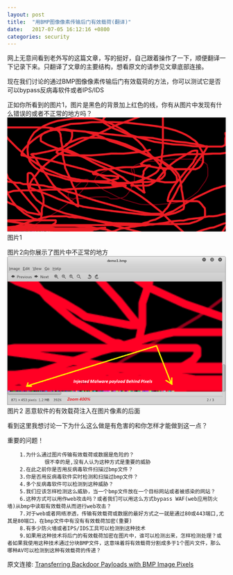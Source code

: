 ```yaml
---
layout: post
title:  "用BMP图像像素传输后门有效载荷(翻译)"
date:   2017-07-05 16:12:16 +0800
categories: security
---
```


网上无意间看到老外写的这篇文章，写的挺好，自己跟着操作了一下，顺便翻译一下记录下来。只翻译了文章的主要结构，想看原文的请参见文章底部连接。

现在我们讨论的通过BMP图像像素传输后门有效载荷的方法，你可以测试它是否可以bypass反病毒软件或者IPS/IDS


正如你所看到的图片1，图片是黑色的背景加上红色的线，你有从图片中发现有什么错误的或者不正常的地方吗？
![图片1](https://github.com/angyzh/angyzh.github.io/blob/master/images/bmp1.png?raw=true)  
图片1

图片2向你展示了图片中不正常的地方
![图片2](https://github.com/angyzh/angyzh.github.io/blob/master/images/bmp2.png?raw=true)  
图片2 恶意软件的有效载荷注入在图片像素的后面


看到这里我想讨论一下为什么这么做是有危害的和你怎样才能做到这一点？

重要的问题！  

        1.为什么通过图片传输有效载荷或数据是危险的？
                很不幸的是,没有人认为这种方式是重要的威胁  
        2.在此之前你是否用反病毒软件扫描过bmp文件？  
        3.你是否用反病毒软件实时检测和扫描过bmp文件？  
        4.多个反病毒软件可以检测到这种威胁？  
        5.我们应该怎样检测这么威胁，当一个bmp文件放在一个目标网站或者被感染的网站？  
        6.这种方式可以用作web攻击吗？或者我们可以用这么方式bypass WAF(web应用防火墙)从bmp中读取有效载荷从而进行web攻击？  
        7.对于web或者网络渗透，传输有效载荷或数据的最好方式之一就是通过80或443端口,尤其是80端口，在bmp文件中有没有有效载荷加密(重要)  
        8.有多少防火墙或者IPS/IDS工具可以检测到这种技术  
        9.如果用这种技术将后门的有效载荷加密在图片中，谁可以检测出来，怎样检测处理？或者如果我使用这种技术通过分块BMP文件，这意味着将有效载荷分割成多于1个图片文件，那么哪种AV可以检测到这种有效载荷的传递？  



原文连接: [Transferring Backdoor Payloads with BMP Image Pixels][src-url]

[src-url]:  https://www.peerlyst.com/posts/transferring-backdoor-payloads-with-bmp-image-pixels-damon-mohammadbagher?utm_source=twitter&utm_medium=social&utm_content=peerlyst_post&utm_campaign=peerlyst_resource


